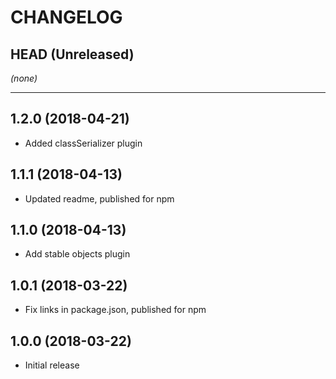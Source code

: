 CHANGELOG
=========

## HEAD (Unreleased)
_(none)_

--------------------

## 1.2.0 (2018-04-21)
* Added classSerializer plugin

## 1.1.1 (2018-04-13)
* Updated readme, published for npm

## 1.1.0 (2018-04-13)
* Add stable objects plugin

## 1.0.1 (2018-03-22)
* Fix links in package.json, published for npm

## 1.0.0 (2018-03-22)
* Initial release

